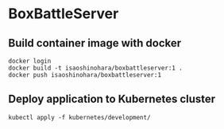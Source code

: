 # BoxBattleServer

## Build container image with docker
```
docker login
docker build -t isaoshinohara/boxbattleserver:1 .
docker push isaoshinohara/boxbattleserver:1
```

## Deploy application to Kubernetes cluster
```
kubectl apply -f kubernetes/development/
```
